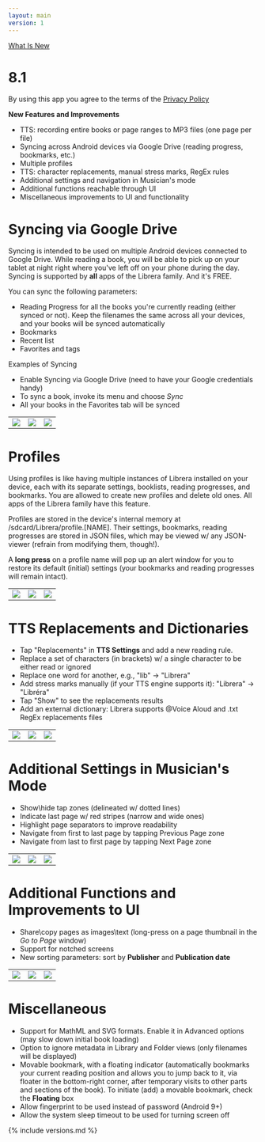 ```yaml
---
layout: main
version: 1
---
```

[What Is New](/wiki/what-is-new)

# 8.1

By using this app you agree to the terms of the [Privacy Policy](/wiki/PrivacyPolicy/)

**New Features and Improvements**

* TTS: recording entire books or page ranges to MP3 files (one page per file)
* Syncing across Android devices via Google Drive (reading progress, bookmarks, etc.)
* Multiple profiles
* TTS: character replacements, manual stress marks, RegEx rules
* Additional settings and navigation in Musician's mode
* Additional functions reachable through UI
* Miscellaneous improvements to UI and functionality 

# Syncing via Google Drive

Syncing is intended to be used on multiple Android devices connected to Google Drive. While reading a book, you will be able to pick up on your tablet at night right where you've left off on your phone during the day. Syncing is supported by **all** apps of the Librera family. And it's FREE.

You can sync the following parameters:

* Reading Progress for all the books you're currently reading (either synced or not). Keep the filenames the same across all your devices, and your books will be synced automatically
* Bookmarks
* Recent list
* Favorites and tags

Examples of Syncing

* Enable Syncing via Google Drive (need to have your Google credentials handy)
* To sync a book, invoke its menu and choose _Sync_
* All your books in the Favorites tab will be synced

||||
|-|-|-|
|![](1.png)|![](3.png)|![](2.png)|
 
 
# Profiles

Using profiles is like having multiple instances of Librera installed on your device, each with its separate settings, booklists, reading progresses, and bookmarks. You are allowed to create new profiles and delete old ones. All apps of the Librera family have this feature.

Profiles are stored in the device's internal  memory  at /sdcard/Librera/profile.[NAME]. Their settings, bookmarks, reading progresses are stored in JSON files, which may be viewed w/ any JSON-viewer (refrain from modifying them, though!).

A **long press** on a profile name will pop up an alert window for you to restore its default (initial) settings (your bookmarks and reading progresses will remain intact).

||||
|-|-|-|
|![](4.png)|![](5.png)|![](6.png)|

# TTS Replacements and Dictionaries

* Tap "Replacements" in **TTS Settings** and add a new reading rule.
* Replace a set of characters (in brackets) w/ a single character to be either read or ignored
* Replace one word for another, e.g., "lib" -> "Librera"
* Add stress marks manually (if your TTS engine supports it): "Librera" -> "Libréra"
* Tap "Show" to see the replacements results
* Add an external dictionary: Librera supports @Voice Aloud and .txt RegEx replacements files

||||
|-|-|-|
|![](7.png)|![](8.png)|![](9.png)|


# Additional Settings in Musician's Mode

* Show\hide tap zones (delineated w/ dotted lines)
* Indicate last page w/ red stripes (narrow and wide ones)
* Highlight page separators to improve readability
* Navigate from first to last page by tapping Previous Page zone
* Navigate from last to first page by tapping Next Page zone

||||
|-|-|-|
|![](10.png)|![](11.png)|![](12.png)|

# Additional Functions and Improvements to UI

* Share\copy pages as images\text (long-press on a page thumbnail in the _Go to Page_ window)
* Support for notched screens
* New sorting parameters: sort by **Publisher** and **Publication date**

||||
|-|-|-|
|![](13.png)|![](14.png)|![](15.png)|


# Miscellaneous

* Support for MathML and SVG formats. Enable it in Advanced options (may slow down initial book loading)
* Option to ignore metadata in Library and Folder views (only filenames will be displayed)
* Movable bookmark, with a floating indicator (automatically bookmarks your current reading position and allows you to jump back to it, via floater in the bottom-right corner, after temporary visits to other parts and sections of the book). To initiate (add) a movable bookmark, check the **Floating** box
* Allow fingerprint to be used instead of password (Android 9+)
* Allow the system sleep timeout to be used for turning screen off 


{% include versions.md %}
 
